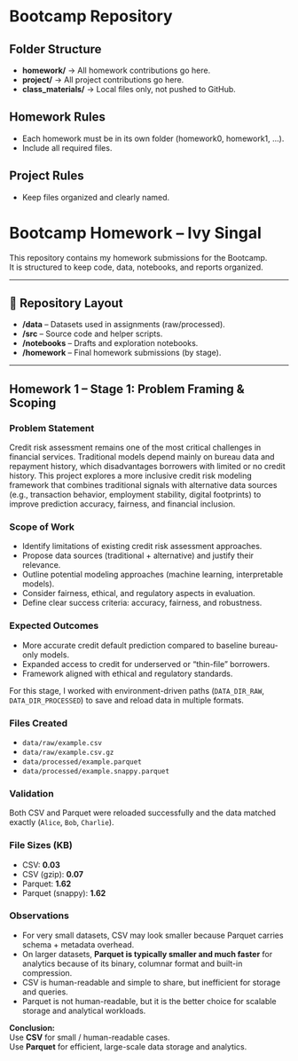 # Bootcamp Repository

## Folder Structure
- **homework/** → All homework contributions go here.
- **project/** → All project contributions go here.
- **class_materials/** → Local files only, not pushed to GitHub.

## Homework Rules
- Each homework must be in its own folder (homework0, homework1, ...).
- Include all required files.

## Project Rules
- Keep files organized and clearly named.

# Bootcamp Homework – Ivy Singal  

This repository contains my homework submissions for the Bootcamp.  
It is structured to keep code, data, notebooks, and reports organized.

---

## 📂 Repository Layout  
- **/data** – Datasets used in assignments (raw/processed).  
- **/src** – Source code and helper scripts.  
- **/notebooks** – Drafts and exploration notebooks.  
- **/homework** – Final homework submissions (by stage).  

---

## Homework 1 – Stage 1: Problem Framing & Scoping  

### Problem Statement  
Credit risk assessment remains one of the most critical challenges in financial services. Traditional models depend mainly on bureau data and repayment history, which disadvantages borrowers with limited or no credit history. This project explores a more inclusive credit risk modeling framework that combines traditional signals with alternative data sources (e.g., transaction behavior, employment stability, digital footprints) to improve prediction accuracy, fairness, and financial inclusion.  

### Scope of Work  
- Identify limitations of existing credit risk assessment approaches.  
- Propose data sources (traditional + alternative) and justify their relevance.  
- Outline potential modeling approaches (machine learning, interpretable models).  
- Consider fairness, ethical, and regulatory aspects in evaluation.  
- Define clear success criteria: accuracy, fairness, and robustness.  

### Expected Outcomes  
- More accurate credit default prediction compared to baseline bureau-only models.  
- Expanded access to credit for underserved or “thin-file” borrowers.  
- Framework aligned with ethical and regulatory standards.  


For this stage, I worked with environment-driven paths (`DATA_DIR_RAW`, `DATA_DIR_PROCESSED`) to save and reload data in multiple formats.

### Files Created
- `data/raw/example.csv`
- `data/raw/example.csv.gz`
- `data/processed/example.parquet`
- `data/processed/example.snappy.parquet`

### Validation
Both CSV and Parquet were reloaded successfully and the data matched exactly (`Alice`, `Bob`, `Charlie`).

### File Sizes (KB)
- CSV: **0.03**
- CSV (gzip): **0.07**
- Parquet: **1.62**
- Parquet (snappy): **1.62**

### Observations
- For very small datasets, CSV may look smaller because Parquet carries schema + metadata overhead.  
- On larger datasets, **Parquet is typically smaller and much faster** for analytics because of its binary, columnar format and built-in compression.  
- CSV is human-readable and simple to share, but inefficient for storage and queries.  
- Parquet is not human-readable, but it is the better choice for scalable storage and analytical workloads.

**Conclusion:**  
Use **CSV** for small / human-readable cases.  
Use **Parquet** for efficient, large-scale data storage and analytics.

